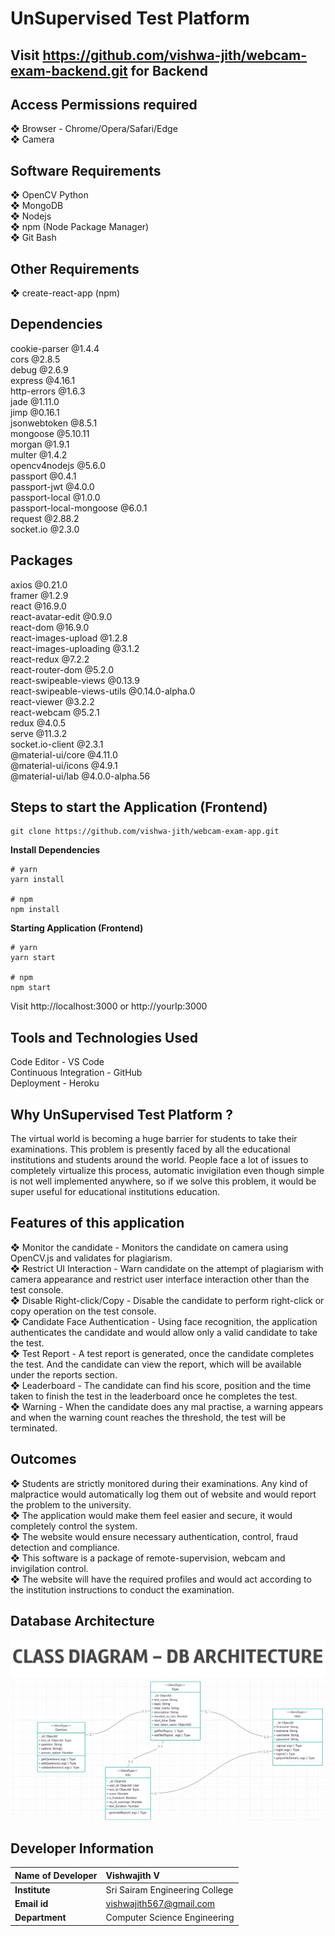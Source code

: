 # UnSupervised Test Platform

## Visit https://github.com/vishwa-jith/webcam-exam-backend.git for Backend

## Access Permissions required

❖ Browser - Chrome/Opera/Safari/Edge  
❖ Camera

## Software Requirements

❖ OpenCV Python  
❖ MongoDB  
❖ Nodejs  
❖ npm (Node Package Manager)  
❖ Git Bash  

## Other Requirements

❖ create-react-app (npm)

## Dependencies

cookie-parser @1.4.4  
cors @2.8.5  
debug @2.6.9  
express @4.16.1  
http-errors @1.6.3  
jade @1.11.0  
jimp @0.16.1  
jsonwebtoken @8.5.1  
mongoose @5.10.11  
morgan @1.9.1  
multer @1.4.2  
opencv4nodejs @5.6.0  
passport @0.4.1  
passport-jwt @4.0.0  
passport-local @1.0.0  
passport-local-mongoose @6.0.1  
request @2.88.2  
socket.io @2.3.0  

## Packages

axios @0.21.0  
framer @1.2.9  
react @16.9.0  
react-avatar-edit @0.9.0  
react-dom @16.9.0  
react-images-upload @1.2.8  
react-images-uploading @3.1.2  
react-redux @7.2.2  
react-router-dom @5.2.0  
react-swipeable-views @0.13.9  
react-swipeable-views-utils @0.14.0-alpha.0  
react-viewer @3.2.2  
react-webcam @5.2.1  
redux @4.0.5  
serve @11.3.2  
socket.io-client @2.3.1  
@material-ui/core @4.11.0  
@material-ui/icons @4.9.1  
@material-ui/lab @4.0.0-alpha.56  

## Steps to start the Application (Frontend)

```
git clone https://github.com/vishwa-jith/webcam-exam-app.git
```

**Install Dependencies**

```
# yarn
yarn install

# npm
npm install
```

**Starting Application (Frontend)**

```
# yarn
yarn start

# npm
npm start
```

Visit http://localhost:3000 or http://yourIp:3000

## Tools and Technologies Used

Code Editor - VS Code  
Continuous Integration - GitHub  
Deployment - Heroku

## Why UnSupervised Test Platform ?

The virtual world is becoming a huge barrier for students to take their examinations. This problem is presently faced by all the educational institutions and students around the world. People face a lot of issues to completely virtualize this process, automatic invigilation even though simple is not well implemented anywhere, so if we solve this problem, it would be super useful for educational institutions education.

## Features of this application

❖ Monitor the candidate - Monitors the candidate on camera using OpenCV.js and validates for plagiarism.  
❖ Restrict UI Interaction - Warn candidate on the attempt of plagiarism with camera appearance and restrict user interface interaction other than the test console.  
❖ Disable Right-click/Copy - Disable the candidate to perform right-click or copy operation on the test console.  
❖ Candidate Face Authentication - Using face recognition, the application authenticates the candidate and would allow only a valid candidate to take the test.  
❖ Test Report - A test report is generated, once the candidate completes the test. And the candidate can view the report, which will be available under the reports section.  
❖ Leaderboard - The candidate can find his score, position and the time taken to finish the test in the leaderboard once he completes the test.  
❖ Warning - When the candidate does any mal practise, a warning appears and when the warning count reaches the threshold, the test will be terminated.  

## Outcomes

❖ Students are strictly monitored during their examinations. Any kind of malpractice would automatically log them out of website and would report the problem to the university.  
❖ The application would make them feel easier and secure, it would completely control the system.  
❖ The website would ensure necessary authentication, control, fraud detection and compliance.  
❖ This software is a package of remote-supervision, webcam and invigilation control.  
❖ The website will have the required profiles and would act according to the institution instructions to conduct the examination.  

## Database Architecture

![alt text](https://github.com/vishwa-jith/webcam-exam-app/blob/10085af7afd3c647e62c9400acfb2ddf01a8d2c2/classdiagram-webcam-exam-app.jpg)

## Developer Information

| <b>Name of Developer | <b> Vishwajith V               |
| :------------------- | :----------------------------- |
| <b> Institute        | Sri Sairam Engineering College |
| <b> Email id         | vishwajith567@gmail.com        |
| <b> Department       | Computer Science Engineering   |
